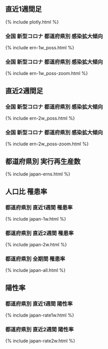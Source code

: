 ## 直近1週間足
{% include plotly.html %}
### 全国 新型コロナ 都道府県別 感染拡大傾向
{% include ern-1w_poss.html %}
### 全国 新型コロナ 都道府県別 感染拡大傾向
{% include ern-1w_poss-zoom.html %}

## 直近2週間足
### 全国 新型コロナ 都道府県別 感染拡大傾向
{% include ern-2w_poss.html %}
### 全国 新型コロナ 都道府県別 感染拡大傾向
{% include ern-2w_poss-zoom.html %}
## 都道府県別 実行再生産数
{% include japan-erns.html %}

## 人口比 罹患率
### 都道府県別 直近1週間 罹患率
{% include japan-1w.html %}
### 都道府県別 直近2週間 罹患率
{% include japan-2w.html %}
### 都道府県別 全期間 罹患率
{% include japan-all.html %}

## 陽性率
### 都道府県別 直近1週間 陽性率
{% include japan-rate1w.html %}
### 都道府県別 直近2週間 陽性率
{% include japan-rate2w.html %}
